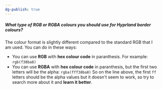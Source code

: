 ```yaml
---
dg-publish: true
---
```

##### What type of RGB or RGBA colours you should use for Hyprland border colours?
The colour format is slightly different compared to the standard RGB that I am used. You can do in these ways:
- You can use **RGB** with **hex colour code** in paranthesis. For example:
	`rgb(f38ba8)`
- You can use **RGBA** with **hex colour code** in paranthesis, but the first two letters will be the alpha:
	`rgba(fff38ba8)`
	So on the line above, the first `ff` letters should be the alpha values but it doesn't seem to work, so try to search more about it and **learn it better**.